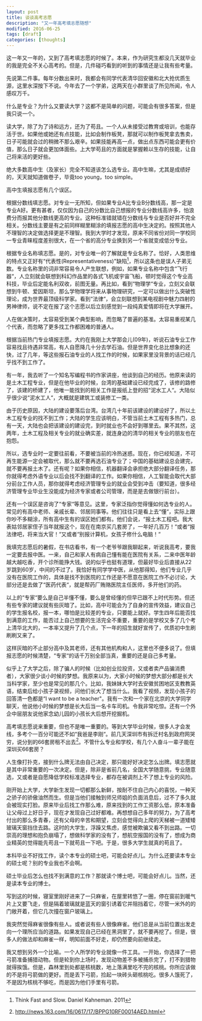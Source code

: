 ```yaml
---
layout: post
title: 谈谈高考志愿
description: "又一年高考填志愿随想"
modified: 2016-06-25
tags: [draft]
categories: [thoughts]
---
```


这一年又一年的，又到了高考填志愿的时候了。本来，作为研究生都没几天就毕业的我是完全不关心高考的。但是，几件碰巧看到的听到的事情还是让我有些考量。

先说第二件事。每年分数出来时，我都会有同学代表清华回安徽和北大抢优质生源，这里水深按下不说。今年去了一个学弟，这两天在小群里谈了所见所闻，令人感叹万千。

什么是专业？为什么又要读大学？这都不是简单的问题，可能会有很多答案，但是我只说一个。

读大学，除了为了诗和远方，还为了苟且。一个人从未接受过教育或培训，也能存活于世。如果他或她还有点技能，比如会制作板凳，那就可以制作板凳拿去售卖，日子可能就会过的稍微不那么艰辛。如果技能再高一点，做出点东西可能会更有价值，那么日子就会更加体面些。上大学苟且的方面就是掌握赖以生存的技能，让自己将来活的更好些。

绝大多数高中生（及家长）完全不知道该怎么选专业。高中生嘛，尤其是成绩好的，天天就知道做卷子，毕竟too young，too simple。

高中生填报志愿有几个误区。

根据分数线填志愿。对专业一无所知，但如果专业A比专业B分数线高，那一定是专业A好。更有甚者，仅仅因为自己的分数比自己想报的专业分数线高许多，怕浪费分而报其他分数线更高的专业。这种标准错就错在分数线与专业是否好并不完全相关。分数线主要是有之前同样糊里糊涂的填报志愿的高中生决定的。按照其他人不理智的决定做选择更是不理智。我到大学时才发现，原来不同省份对同一学校同一专业青睐程度差别很大，在一个省的高分专业换到另一个省就变成低分专业。

根据专业名称填志愿。是的，对专业唯一的了解就是专业名称了。恰好，人类思维的特点又正好有“代表性(Representativeness)"缺陷[^thinkf&s]，所以这条也是误人子弟无数。专业名称里的词非常容易令人产生联想，例如，如果专业名称中包含“飞行器“，人立刻就会联想到科幻作品里的各式飞机或宇宙飞船，顿时觉得这个专业高科技，毕业后定能名利双收，前图无量。再比如，看到“物理学“专业，立刻又会联想到牛顿、爱因斯坦，那么学物理学将来从事物理研究，一定可以做出什么突破性理论，成为世界最顶级科学家。看到“法律“，会立刻联想到某电视剧中魅力四射的男神律师，说不定在报了这个志愿以后立刻感觉到一段纯真爱情即将在大学展开。

[^thinkf&s]: Think Fast and Slow. Daniel Kahneman. 2011

人在做决策时，太容易受到某个典型影响，而忽略了普遍的基准。太容易重视某几个代表，而忽略了更多找工作都困难的普通人。

根据当前热门专业填报志愿。大约在我刚上大学那会儿(09年)，听说石油专业工作容易找且待遇非常高，有人自愿降几十分去学石油。但是世界变化总比想象的还快，过了几年，等这些报石油专业的人找工作的时候，如果家里没背景的话已经几乎找不到工作了。

有一年，我去听了一个知名写编程书的作家讲座，他谈到自己的经历。他原来读的是土木工程专业，但是在他毕业的时候，台湾的基础建设已经完成了，该修的路修了，该建的桥建了，他唯一能找到的相关工作是报纸上登的招“泥水工人“。大陆似乎很少说“泥水工人“，大概就是建筑工或装修工一类。

由于历史原因，大陆的建设要落后台湾。台湾几十年前该建设的建设好了，所以土木工程专业的找不到工作；大陆的学生应该明白，不管当前土木工程有多热门，总有一天，大陆也会把该建设的建设完，到时就业也不会好到哪里去。果不其然，这两年，土木工程及相关专业的就业确实差，就连身边的清华的相关专业的朋友也在抱怨。

所以，选专业时一定要往前看，不要被当前的冷热迷惑。现在，你已经知道，不可再生能源一定会被取代，那么就不要再选石油专业了；中国的基础建设总会建完，就不要再报土木了。还有呢？如果你相信，机器翻译会承担绝大部分翻译任务，那你就得考虑外语专业以后会找不到翻译的工作。如果你相信，人工智能会取代大部分前台工作人员，那你就得考虑经济管理专业的就业会受到冲击（要知道，很多经济管理专业毕业生没能成为经济专家或者公司管理，而是是去做银行前台）。

还有一个误区是咨询了“专家“等意见。这里，专家泛指你觉得懂如何选专业的人。常见的有高中老师、亲戚长辈、邻居同事等。他们往往只是看上去“懂“，实际上跟你吵不多糊涂，所有高中生有的误区她们都有。他们会说，“报土木工程吧。我大表姑邻居家侄子当年就报这个，现在在南京买几套房了，一年好几百万！“或者“报法律吧，将来当大官！“又或者“别报计算机，女孩子修什么电脑！“

我填完志愿后的暑假，在书店看书，有一个老爷爷跟我聊起来，听说我高考，要我一定要去报中医。一来，自己和家人有病自己懂有能在医院有关系，二来中医年龄越大越吃香，开个诊所能挣大钱。说的似乎也挺有道理，但最好毕业后直接从22岁跳到60岁，中间的不过了。我恰好有同学学中医，从他那得知，他们专业几乎没有在医院工作的，具体是找不到医院的工作还是不愿意在医院工作不必讨论，大部分还是去做了“医药代表“，就是帮药厂贿赂医院主任医师，多开他们的药。

以上的“专家“要么是自己半懂不懂，要么是曾经懂的但早已跟不上时代形势。但还有些专家的建议就有些灰暗了。比如，高中可能会为了自身的宣传效益，建议自己的学生报名校，报一本，哪怕是比较差的专业，只要能上就好。学生四年后能否找到满意的工作，能否过上自己想要的生活完全不重要，重要的是学校又多了几个考上清华北大的，一本率又提升了几个点，下一年的招生就好宣传了，优质初中生刷刷刷又来了。

这样灰暗的不止部分高中及其老师，还有其他机构和人，这里也不便多说了。但填报志愿的时候清楚，“专家“的话千万别全部当真，重要的还是自己多考量。

似乎上了大学之后，除了骗人的时候（比如创业拉投资，又或者卖产品骗消费者），大家很少谈小时候的梦想。我原来以为，大家小时候的梦想大部分都是长大当科学家，至少也是常见的那几个。比如，我妹妹大学时去安徽贫困地区支教教英语，结束后给小孩子录视频，问他们长大了想当什么。我看了视频，发现小孩子的回答清一色都是“I want to be a teacher"。我有一次和一个家在北京的大学同学聊天，他说他小时候的梦想是长大后当一名卡车司机。令我非常吃惊。还有一个外企中层朋友说他家念幼儿园的小孩长大后想开挖掘机。

高考填志愿说来重要，但也不是唯一重要的。等到大学毕业时候，很多人才会发线，多考个一百分可能还不如“我爸是李刚“。前几天深圳市有拆迁村名到政府网哭穷，说分到的66套房租不出去[^zufang]。不管什么专业和学校，有几个人奋斗一辈子能在深圳买66套房？

[^zufang]:http://news.163.com/16/0617/17/BPPG10RF00014AED.html

人生像打扑克，接到什么牌无法由自己决定，那只能好好决定怎么出牌。填志愿就是其中非常重要的一次决定。但是，除非是省前几名，全国大学随意挑，专业随意选，又或者是自愿降低学校标准选择专业，都存在被调剂上不了想上专业的风险。

刚开始上大学，大学新生发现一切都那么新鲜，按耐不住自己内心的喜悦，一种天之骄子的骄傲油然而生。但是当他们接触到师兄师姐的负面消息后，过不了多久就会被现实打脸。原来毕业后找工作那么难，原来找到的工作工资那么低，原本准备让父母过上好日子，现在才发现自己过好都难。再想想自己多年的努力，为了高考付出的那么多青春，还有父母的辛苦和期望，立刻会觉得向上爬的天梯被一道矮矮玻璃天窗挡住去路。这时的大学生，浮躁又焦虑，感觉被欺骗又看不到出路。一切崇高的理想和抱负崩塌了，想做科学家的没有了，想航空报国的没有了，想成为商业精英的觉得能先苟且一下就苟且一下吧。于是，很多大学生就真的苟且了。

本科毕业不好找工作，读个本专业的硕士吧，可能会好点儿。为什么还要读本专业的硕士呢？别的专业我也不会啊。

硕士毕业后怎么也找不到满意的工作？那就读个博士吧，可能会好点儿。当然，还是读本专业的博士。

写到这的时候，寝室里刚好进来了一只麻雀，在屋里转悠了一圈，停在窗前到暖气片上又要飞走，但是隔着玻璃就是蓝天的窗引诱着它并阻挡着它，尽管一米外的的门敞开着，但它几次撞在窗户玻璃上。

我突然觉得麻雀很像有些人。或者说有些人很像麻雀。他们总是从当前位置出发走向一个理所应当的道路。如果发现自己已经在黑洞里了，就不要再挖了。但是，很多人的做法却和麻雀一样，明知前面不好走，却仍然要向前继续走。

我又想到另外一个比喻。一个人所学的专业就像一件工具。一开始，你选择了一把弓箭准备捕猎动物。但是轮到你上场时，发现动物差不多被捕杀完了，打不到猎物就得挨饿。但是，森林里到处都是核桃数，地上落满里吃不完的核桃。你所应该做的不是将弓箭做的更好。而是丢下弓箭，捡起一块砖头砸核桃吃。很多人饿死了，不是因为核桃不够吃，而是因为他们手里有弓箭。

